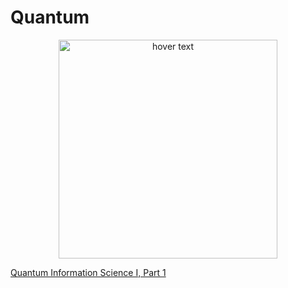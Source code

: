 # Quantum
<p align="center">
  <img src="https://prod-discovery.edx-cdn.org/media/course/image/618bd139-4f87-4176-887e-94c909e242c3-dafe6db0be1c.small.jpg" width="350" title="hover text">
</p>


[Quantum Information Science I, Part 1](https://www.edx.org/course/quantum-information-science-i "EdX Quantum Inofrmation Science 1")
